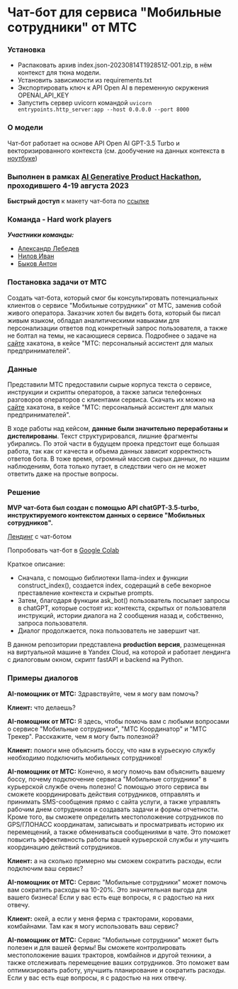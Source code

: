 # Чат-бот для сервиса "Мобильные сотрудники" от МТС
### Установка
- Распаковать архив index.json-20230814T192851Z-001.zip, в нём контекст для тюна модели. 
- Установить зависимости из requirements.txt
- Экспортировать ключ к API Open AI в переменную окружения OPENAI_API_KEY
- Запустить сервер uvicorn командой `uvicorn entrypoints.http_server:app --host 0.0.0.0 --port 8000`
### О модели
Чат-бот работает на основе API Open AI GPT-3.5 Turbo и векторизированного контекста (см. дообучение на данных контекста в [ноутбуке](https://github.com/Psyhoved/MTS_chatbot/blob/main/AI_chat_bot_for_MTS.ipynb)) 
### Выполнен в рамках [AI Generative Product Hackathon](https://ai-hackathon.gigaschool.ru/), проходившего 4-19 августа 2023

**Быстрый доступ** к макету чат-бота по [ссылке](http://158.160.4.169:8080/)

### Команда - Hard work players
***Участники команды:***
- [Александр Лебедев](https://t.me/HardWorkPlayer_2_0)
- [Нилов Иван](https://t.me/vane_n)
- [Быков Антон](https://t.me/totodeep)

### Постановка задачи от МТС
Создать чат-бота, который смог бы консультировать потенциальных клиентов о сервисе "Мобильные сотрудники" от МТС, заменив собой живого оператора. Заказчик хотел бы видеть бота, который бы писал живым языком, обладал аналитическими навыками для персонализации ответов под конкретный запрос пользователя, а также не болтал на темы, не касающиеся сервиса. Подробнее о задаче на [сайте](https://ai-hackathon.gigaschool.ru/cases) хакатона, в кейсе "МТС: персональный ассистент для малых предпринимателей".

### Данные 
Представили МТС предоставили сырые корпуса текста о сервисе, инструкции и скрипты операторов, а также записи телефонных разговоров операторов с клиентами сервиса. Скачать их можно на [сайте](https://ai-hackathon.gigaschool.ru/cases) хакатона, в кейсе "МТС: персональный ассистент для малых предпринимателей".

В ходе работы над кейсом, **данные были значительно переработаны и дистелированы**. Текст структурировался, лишние фрагменты убирались. По этой части в будущем проека предстоит еще большая работа, так как от качеста и объема данных зависит корректность ответов бота. В тоже время, огромный массив сырых данных, по нашим наблюдениям, бота только путает, в следствии чего он не может ответить даже на простые вопросы. 

### Решение 
**MVP чат-бота был создан с помощью API chatGPT-3.5-turbo, инструктируемого контекстом данных о сервисе "Мобильных сотрудников".**

[Лендинг](http://158.160.4.169:8080/) с чат-ботом

Попробовать чат-бот в [Google Colab](https://github.com/Psyhoved/MTS_chatbot/blob/main/AI_chat_bot_for_MTS.ipynb)

Краткое описание:
- Сначала, с помощью библиотеки llama-index и функции construct_index(), создается index, содеращий в себе векорное преставление контекста и скрытые prompts. 
- Затем, благодаря функции ask_bot() пользователь посылает запросы в chatGPT, которые состоят из: контекста, скрытых от пользователя инструкций, истории диалога на 2 сообщения назад и, собственно, запроса пользователя. 
- Диалог продолжается, пока пользователь не завершит чат.


В данном репозитории представлена **production версия**, размещенная на виртуальной машине в Yandex Cloud, на которой и работает лендинга с диалоговым окном, скрипт fastAPI и backend на Python. 

### Примеры диалогов



**AI-помощник от МТС:** Здравствуйте, чем я могу вам помочь?

**Клиент:** что делаешь?

**AI-помощник от МТС:** Я здесь, чтобы помочь вам с любыми вопросами о сервисе "Мобильные сотрудники", "МТС Координатор" и "МТС Трекер". Расскажите, чем я могу быть полезной?

**Клиент:** помоги мне объяснить боссу, что нам в курьескую службу необходимо подключить мобильных сотрудников!

**AI-помощник от МТС:** Конечно, я могу помочь вам объяснить вашему боссу, почему подключение сервиса "Мобильные сотрудники" в курьерской службе очень полезно! С помощью этого сервиса вы сможете координировать действия сотрудников, отправлять и принимать SMS-сообщения прямо с сайта услуги, а также управлять рабочим днем сотрудников и создавать задачи и формы отчетности. Кроме того, вы сможете определить местоположение сотрудников по GPS/ГЛОНАСС координатам, записывать и просматривать историю их перемещений, а также обмениваться сообщениями в чате. Это поможет повысить эффективность работы вашей курьерской службы и улучшить координацию действий сотрудников.

**Клиент:** а на сколько примерно мы сможем сократить расходы, если подключим ваш сервис? 

**AI-помощник от МТС:** Сервис "Мобильные сотрудники" может помочь вам сократить расходы на 10-20%. Это значительная выгода для вашего бизнеса! Если у вас есть еще вопросы, я с радостью на них отвечу.

**Клиент:** окей, а если у меня ферма с тракторами, коровами, комбайнами. Там как я могу использовать ваш сервис?

**AI-помощник от МТС:** Сервис "Мобильные сотрудники" может быть полезен и для вашей фермы! Вы сможете контролировать местоположение ваших тракторов, комбайнов и другой техники, а также отслеживать перемещение ваших сотрудников. Это поможет вам оптимизировать работу, улучшить планирование и сократить расходы. Если у вас есть еще вопросы, я с радостью на них отвечу.

